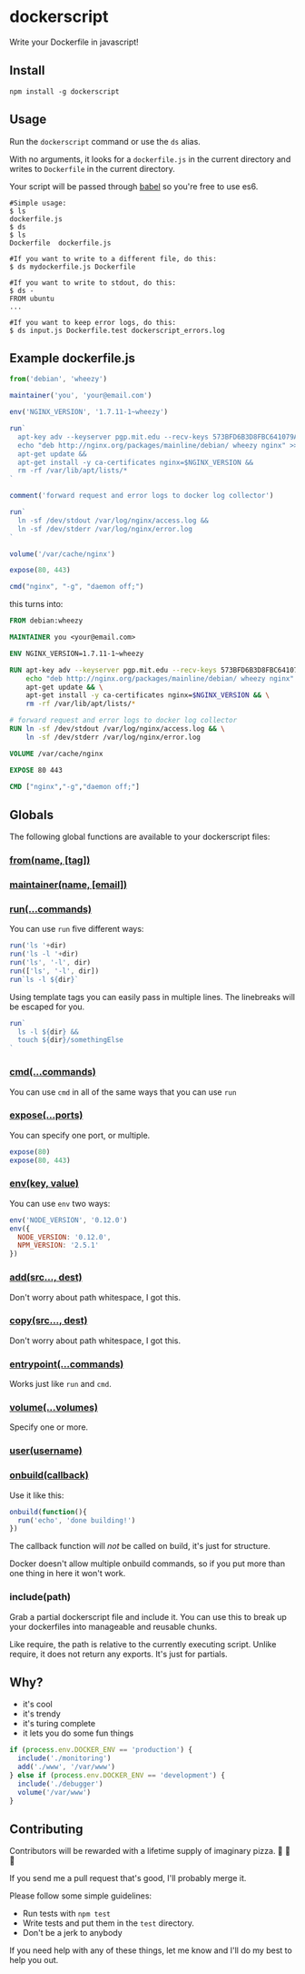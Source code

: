 # dockerscript
Write your Dockerfile in javascript!

## Install

```console
npm install -g dockerscript
```

## Usage

Run the `dockerscript` command or use the `ds` alias.

With no arguments, it looks for a `dockerfile.js` in the current directory and writes to `Dockerfile` in the current directory.

Your script will be passed through [babel](https://babeljs.io/) so you're free to use es6.

```console
#Simple usage:
$ ls
dockerfile.js
$ ds
$ ls
Dockerfile  dockerfile.js

#If you want to write to a different file, do this:
$ ds mydockerfile.js Dockerfile

#If you want to write to stdout, do this:
$ ds -
FROM ubuntu
...

#If you want to keep error logs, do this:
$ ds input.js Dockerfile.test dockerscript_errors.log
```

## Example dockerfile.js

```javascript
from('debian', 'wheezy')

maintainer('you', 'your@email.com')

env('NGINX_VERSION', '1.7.11-1~wheezy')

run`
  apt-key adv --keyserver pgp.mit.edu --recv-keys 573BFD6B3D8FBC641079A6ABABF5BD827BD9BF62 &&
  echo "deb http://nginx.org/packages/mainline/debian/ wheezy nginx" >> /etc/apt/sources.list &&
  apt-get update &&
  apt-get install -y ca-certificates nginx=$NGINX_VERSION &&
  rm -rf /var/lib/apt/lists/*
`

comment('forward request and error logs to docker log collector')

run`
  ln -sf /dev/stdout /var/log/nginx/access.log &&
  ln -sf /dev/stderr /var/log/nginx/error.log
`

volume('/var/cache/nginx')

expose(80, 443)

cmd("nginx", "-g", "daemon off;")
```

this turns into:

```Dockerfile
FROM debian:wheezy

MAINTAINER you <your@email.com>

ENV NGINX_VERSION=1.7.11-1~wheezy

RUN apt-key adv --keyserver pgp.mit.edu --recv-keys 573BFD6B3D8FBC641079A6ABABF5BD827BD9BF62 && \
    echo "deb http://nginx.org/packages/mainline/debian/ wheezy nginx" >> /etc/apt/sources.list && \
    apt-get update && \
    apt-get install -y ca-certificates nginx=$NGINX_VERSION && \
    rm -rf /var/lib/apt/lists/* 

# forward request and error logs to docker log collector
RUN ln -sf /dev/stdout /var/log/nginx/access.log && \
    ln -sf /dev/stderr /var/log/nginx/error.log 

VOLUME /var/cache/nginx

EXPOSE 80 443

CMD ["nginx","-g","daemon off;"]
```

## Globals

The following global functions are available to your dockerscript files:

### [from(name, [tag])](https://docs.docker.com/reference/builder/#from)

### [maintainer(name, [email])](https://docs.docker.com/reference/builder/#maintainer)

### [run(...commands)](https://docs.docker.com/reference/builder/#run)

You can use `run` five different ways:

```javascript
run('ls '+dir)
run('ls -l '+dir)
run('ls', '-l', dir)
run(['ls', '-l', dir])
run`ls -l ${dir}`
```

Using template tags you can easily pass in multiple lines. The linebreaks will be escaped for you.

```javascript
run`
  ls -l ${dir} &&
  touch ${dir}/somethingElse
`
```

### [cmd(...commands)](https://docs.docker.com/reference/builder/#cmd)

You can use `cmd` in all of the same ways that you can use `run`

### [expose(...ports)](https://docs.docker.com/reference/builder/#expose)

You can specify one port, or multiple.

```javascript
expose(80)
expose(80, 443)
```

### [env(key, value)](https://docs.docker.com/reference/builder/#env)

You can use `env` two ways:

```javascript
env('NODE_VERSION', '0.12.0')
env({
  NODE_VERSION: '0.12.0',
  NPM_VERSION: '2.5.1'
})
```

### [add(src..., dest)](https://docs.docker.com/reference/builder/#add)

Don't worry about path whitespace, I got this.

### [copy(src..., dest)](https://docs.docker.com/reference/builder/#copy)

Don't worry about path whitespace, I got this.

### [entrypoint(...commands)](https://docs.docker.com/reference/builder/#entrypoint)

Works just like `run` and `cmd`.

### [volume(...volumes)](https://docs.docker.com/reference/builder/#volume)

Specify one or more.

### [user(username)](https://docs.docker.com/reference/builder/#user)

### [onbuild(callback)](https://docs.docker.com/reference/builder/#onbuild)

Use it like this:

```javascript
onbuild(function(){
  run('echo', 'done building!')
})
```

The callback function will *not* be called on build, it's just for structure.

Docker doesn't allow multiple onbuild commands, so if you put more than one thing in here it won't work.

### include(path)

Grab a partial dockerscript file and include it. You can use this to break up your dockerfiles into manageable and reusable chunks.

Like require, the path is relative to the currently executing script. Unlike require, it does not return any exports. It's just for partials.

## Why?

 - it's cool
 - it's trendy
 - it's turing complete
 - it lets you do some fun things

```javascript
if (process.env.DOCKER_ENV == 'production') {
  include('./monitoring')
  add('./www', '/var/www')
} else if (process.env.DOCKER_ENV == 'development') {
  include('./debugger')
  volume('/var/www')
}
```

## Contributing

Contributors will be rewarded with a lifetime supply of imaginary pizza. :pizza: :pizza: :pizza:

If you send me a pull request that's good, I'll probably merge it.

Please follow some simple guidelines:

 - Run tests with `npm test`
 - Write tests and put them in the `test` directory.
 - Don't be a jerk to anybody

If you need help with any of these things, let me know and I'll do my best to help you out.